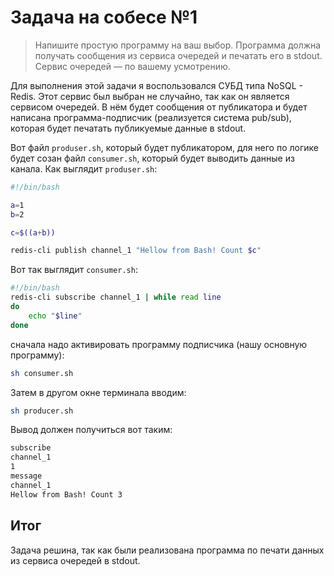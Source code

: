 # Задача на собесе №1
> Напишите простую программу на ваш выбор. Программа должна получать сообщения из сервиса очередей и печатать его в stdout. Сервис очередей — по вашему усмотрению.

Для выполнения этой задачи я воспользовался СУБД типа NoSQL - Redis. Этот сервис был выбран не случайно, так как он является сервисом очередей. В нём будет сообщения от публикатора и будет написана программа-подписчик (реализуется система pub/sub), которая будет печатать публикуемые данные в stdout.

Вот файл `produser.sh`, который будет публикатором, для него по логике будет созан файл `consumer.sh`, который будет выводить данные из канала. Как выглядит `produser.sh`: 

```bash
#!/bin/bash

a=1
b=2

c=$((a+b))

redis-cli publish channel_1 "Hellow from Bash! Count $c"
```

Вот так выглядит `consumer.sh`: 

```bash
#!/bin/bash
redis-cli subscribe channel_1 | while read line
do 
    echo "$line"
done
```

сначала надо активировать программу подписчика (нашу основную программу): 

```bash
sh consumer.sh 
```

Затем в другом окне терминала вводим: 

```bash
sh producer.sh
```

Вывод должен получиться вот таким: 
```bash
subscribe
channel_1
1
message
channel_1
Hellow from Bash! Count 3
```

## Итог

Задача решина, так как были реализована программа по печати данных из сервиса очередей в stdout. 
